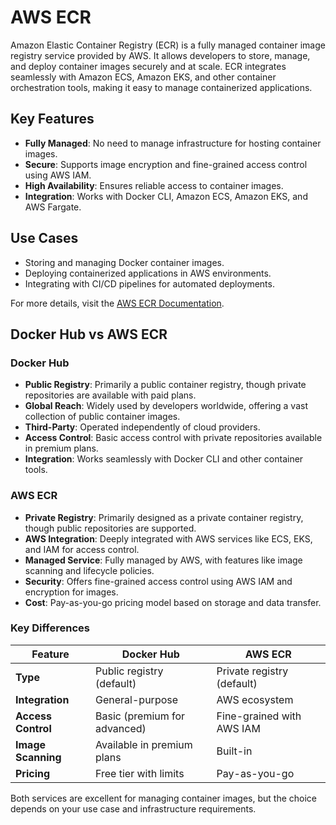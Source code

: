 # AWS ECR

Amazon Elastic Container Registry (ECR) is a fully managed container image registry service provided by AWS. It allows developers to store, manage, and deploy container images securely and at scale. ECR integrates seamlessly with Amazon ECS, Amazon EKS, and other container orchestration tools, making it easy to manage containerized applications.

## Key Features
- **Fully Managed**: No need to manage infrastructure for hosting container images.
- **Secure**: Supports image encryption and fine-grained access control using AWS IAM.
- **High Availability**: Ensures reliable access to container images.
- **Integration**: Works with Docker CLI, Amazon ECS, Amazon EKS, and AWS Fargate.

## Use Cases
- Storing and managing Docker container images.
- Deploying containerized applications in AWS environments.
- Integrating with CI/CD pipelines for automated deployments.

For more details, visit the [AWS ECR Documentation](https://docs.aws.amazon.com/AmazonECR/latest/userguide/what-is-ecr.html).

## Docker Hub vs AWS ECR

### Docker Hub
- **Public Registry**: Primarily a public container registry, though private repositories are available with paid plans.
- **Global Reach**: Widely used by developers worldwide, offering a vast collection of public container images.
- **Third-Party**: Operated independently of cloud providers.
- **Access Control**: Basic access control with private repositories available in premium plans.
- **Integration**: Works seamlessly with Docker CLI and other container tools.

### AWS ECR
- **Private Registry**: Primarily designed as a private container registry, though public repositories are supported.
- **AWS Integration**: Deeply integrated with AWS services like ECS, EKS, and IAM for access control.
- **Managed Service**: Fully managed by AWS, with features like image scanning and lifecycle policies.
- **Security**: Offers fine-grained access control using AWS IAM and encryption for images.
- **Cost**: Pay-as-you-go pricing model based on storage and data transfer.

### Key Differences
| Feature               | Docker Hub                     | AWS ECR                       |
|-----------------------|--------------------------------|--------------------------------|
| **Type**              | Public registry (default)     | Private registry (default)    |
| **Integration**       | General-purpose               | AWS ecosystem                 |
| **Access Control**    | Basic (premium for advanced)  | Fine-grained with AWS IAM     |
| **Image Scanning**    | Available in premium plans    | Built-in                      |
| **Pricing**           | Free tier with limits         | Pay-as-you-go                 |

Both services are excellent for managing container images, but the choice depends on your use case and infrastructure requirements.



